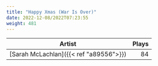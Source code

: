 ```yaml
---
title: "Happy Xmas (War Is Over)"
date: 2022-12-08/2022T07:23:55
weight: 481
---
```




 Artist | Plays 
----- | -----:
[Sarah McLachlan]({{< ref "a89556">}}) | 84
